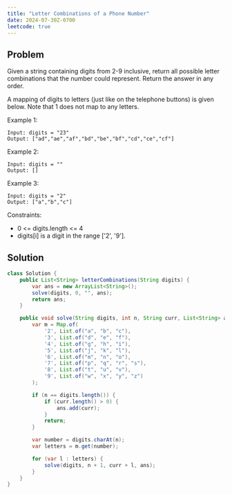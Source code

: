 ```yaml
---
title: "Letter Combinations of a Phone Number"
date: 2024-07-30Z-0700
leetcode: true
---
```


## Problem

Given a string containing digits from 2-9 inclusive, return all possible letter combinations that the number could represent. Return the answer in any order.

A mapping of digits to letters (just like on the telephone buttons) is given below. Note that 1 does not map to any letters.

Example 1:

```text
Input: digits = "23"
Output: ["ad","ae","af","bd","be","bf","cd","ce","cf"]
```

Example 2:

```text
Input: digits = ""
Output: []
```

Example 3:

```text
Input: digits = "2"
Output: ["a","b","c"]
```

Constraints:

- 0 <= digits.length <= 4
- digits[i] is a digit in the range ['2', '9'].

## Solution

```java
class Solution {
    public List<String> letterCombinations(String digits) {
        var ans = new ArrayList<String>();
        solve(digits, 0, "", ans);
        return ans;
    }

    public void solve(String digits, int n, String curr, List<String> ans) {
        var m = Map.of(
            '2', List.of("a", "b", "c"),
            '3', List.of("d", "e", "f"),
            '4', List.of("g", "h", "i"),
            '5', List.of("j", "k", "l"),
            '6', List.of("m", "n", "o"),
            '7', List.of("p", "q", "r", "s"),
            '8', List.of("t", "u", "v"),
            '9', List.of("w", "x", "y", "z")
        );

        if (n == digits.length()) {
            if (curr.length() > 0) {
                ans.add(curr);
            }
            return;
        }

        var number = digits.charAt(n);
        var letters = m.get(number);

        for (var l : letters) {
            solve(digits, n + 1, curr + l, ans);
        }
    }
}
```
